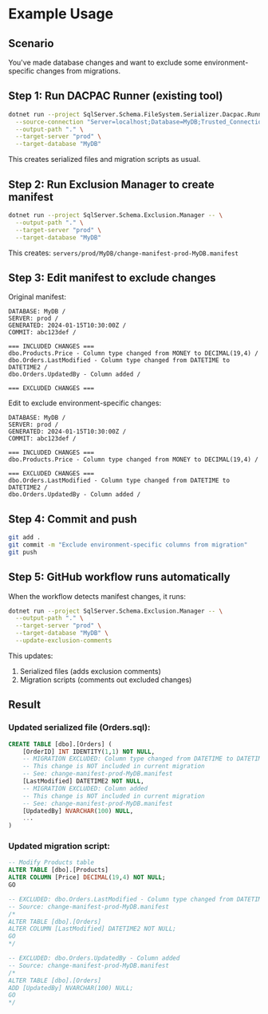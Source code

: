# Example Usage

## Scenario

You've made database changes and want to exclude some environment-specific changes from migrations.

## Step 1: Run DACPAC Runner (existing tool)

```bash
dotnet run --project SqlServer.Schema.FileSystem.Serializer.Dacpac.Runner -- \
  --source-connection "Server=localhost;Database=MyDB;Trusted_Connection=true" \
  --output-path "." \
  --target-server "prod" \
  --target-database "MyDB"
```

This creates serialized files and migration scripts as usual.

## Step 2: Run Exclusion Manager to create manifest

```bash
dotnet run --project SqlServer.Schema.Exclusion.Manager -- \
  --output-path "." \
  --target-server "prod" \
  --target-database "MyDB"
```

This creates: `servers/prod/MyDB/change-manifest-prod-MyDB.manifest`

## Step 3: Edit manifest to exclude changes

Original manifest:
```
DATABASE: MyDB /
SERVER: prod /
GENERATED: 2024-01-15T10:30:00Z /
COMMIT: abc123def /

=== INCLUDED CHANGES ===
dbo.Products.Price - Column type changed from MONEY to DECIMAL(19,4) /
dbo.Orders.LastModified - Column type changed from DATETIME to DATETIME2 /
dbo.Orders.UpdatedBy - Column added /

=== EXCLUDED CHANGES ===
```

Edit to exclude environment-specific changes:
```
DATABASE: MyDB /
SERVER: prod /
GENERATED: 2024-01-15T10:30:00Z /
COMMIT: abc123def /

=== INCLUDED CHANGES ===
dbo.Products.Price - Column type changed from MONEY to DECIMAL(19,4) /

=== EXCLUDED CHANGES ===
dbo.Orders.LastModified - Column type changed from DATETIME to DATETIME2 /
dbo.Orders.UpdatedBy - Column added /
```

## Step 4: Commit and push

```bash
git add .
git commit -m "Exclude environment-specific columns from migration"
git push
```

## Step 5: GitHub workflow runs automatically

When the workflow detects manifest changes, it runs:

```bash
dotnet run --project SqlServer.Schema.Exclusion.Manager -- \
  --output-path "." \
  --target-server "prod" \
  --target-database "MyDB" \
  --update-exclusion-comments
```

This updates:
1. Serialized files (adds exclusion comments)
2. Migration scripts (comments out excluded changes)

## Result

### Updated serialized file (Orders.sql):
```sql
CREATE TABLE [dbo].[Orders] (
    [OrderID] INT IDENTITY(1,1) NOT NULL,
    -- MIGRATION EXCLUDED: Column type changed from DATETIME to DATETIME2
    -- This change is NOT included in current migration
    -- See: change-manifest-prod-MyDB.manifest
    [LastModified] DATETIME2 NOT NULL,
    -- MIGRATION EXCLUDED: Column added
    -- This change is NOT included in current migration
    -- See: change-manifest-prod-MyDB.manifest
    [UpdatedBy] NVARCHAR(100) NULL,
    ...
)
```

### Updated migration script:
```sql
-- Modify Products table
ALTER TABLE [dbo].[Products] 
ALTER COLUMN [Price] DECIMAL(19,4) NOT NULL;
GO

-- EXCLUDED: dbo.Orders.LastModified - Column type changed from DATETIME to DATETIME2
-- Source: change-manifest-prod-MyDB.manifest
/*
ALTER TABLE [dbo].[Orders] 
ALTER COLUMN [LastModified] DATETIME2 NOT NULL;
GO
*/

-- EXCLUDED: dbo.Orders.UpdatedBy - Column added
-- Source: change-manifest-prod-MyDB.manifest
/*
ALTER TABLE [dbo].[Orders] 
ADD [UpdatedBy] NVARCHAR(100) NULL;
GO
*/
```